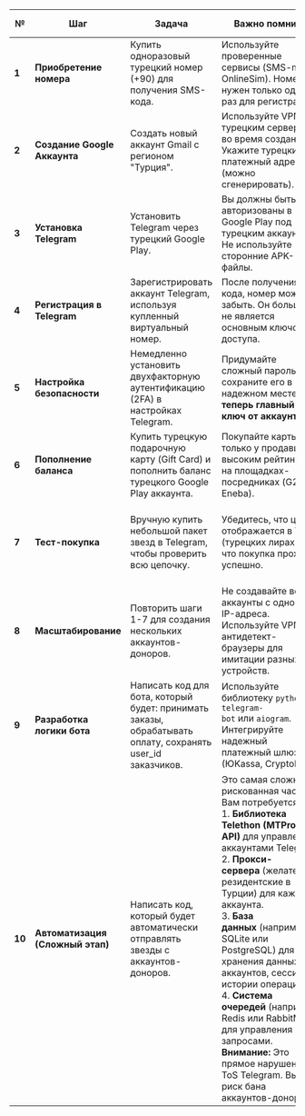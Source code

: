 
| №      | Шаг                              | Задача                                                                                                     | Важно помнить                                                                                                                                                                                                                                                                                                                                                                                                                                                                                                                   | Результат                                                                            | состояние задачи |
| ------ | -------------------------------- | ---------------------------------------------------------------------------------------------------------- | ------------------------------------------------------------------------------------------------------------------------------------------------------------------------------------------------------------------------------------------------------------------------------------------------------------------------------------------------------------------------------------------------------------------------------------------------------------------------------------------------------------------------------- | ------------------------------------------------------------------------------------ | ---------------- |
| **1**  | **Приобретение номера**          | Купить одноразовый турецкий номер (+90) для получения SMS-кода.                                            | Используйте проверенные сервисы (SMS-man, OnlineSim). Номер нужен только один раз для регистрации.                                                                                                                                                                                                                                                                                                                                                                                                                              | Получен ключ для регистрации аккаунтов.                                              |                  |
| **2**  | **Создание Google Аккаунта**     | Создать новый аккаунт Gmail с регионом "Турция".                                                           | Используйте VPN с турецким сервером во время создания. Укажите турецкий платежный адрес (можно сгенерировать).                                                                                                                                                                                                                                                                                                                                                                                                                  | Создан цифровой "ключ" доступа к турецкому Google Play.                              |                  |
| **3**  | **Установка Telegram**           | Установить Telegram через турецкий Google Play.                                                            | Вы должны быть авторизованы в Google Play под турецким аккаунтом. Не используйте сторонние APK-файлы.                                                                                                                                                                                                                                                                                                                                                                                                                           | На устройстве установлена "турецкая" версия приложения.                              |                  |
| **4**  | **Регистрация в Telegram**       | Зарегистрировать аккаунт Telegram, используя купленный виртуальный номер.                                  | После получения кода, номер можно забыть. Он больше не является основным ключом доступа.                                                                                                                                                                                                                                                                                                                                                                                                                                        | Создан аккаунт-донор, привязанный к Турции.                                          |                  |
| **5**  | **Настройка безопасности**       | Немедленно установить двухфакторную аутентификацию (2FA) в настройках Telegram.                            | Придумайте сложный пароль и сохраните его в надежном месте. **Это теперь главный ключ от аккаунта.**                                                                                                                                                                                                                                                                                                                                                                                                                            | Аккаунт защищен от hijacking'а. Виртуальный номер более не опасен.                   |                  |
| **6**  | **Пополнение баланса**           | Купить турецкую подарочную карту (Gift Card) и пополнить баланс турецкого Google Play аккаунта.            | Покупайте карты только у продавцов с высоким рейтингом на площадках-посредниках (G2A, Eneba).                                                                                                                                                                                                                                                                                                                                                                                                                                   | На балансе турецкого аккаунта есть лиры для покупки звезд.                           |                  |
| **7**  | **Тест-покупка**                 | Вручную купить небольшой пакет звезд в Telegram, чтобы проверить всю цепочку.                              | Убедитесь, что цена отображается в TRY (турецких лирах) и что покупка проходит успешно.                                                                                                                                                                                                                                                                                                                                                                                                                                         | Вся логическая цепочка подтверждена на практике. Готов фундамент для бизнеса.        |                  |
| **8**  | **Масштабирование**              | Повторить шаги 1-7 для создания нескольких аккаунтов-доноров.                                              | Не создавайте все аккаунты с одного IP-адреса. Используйте VPN и антидетект-браузеры для имитации разных устройств.                                                                                                                                                                                                                                                                                                                                                                                                             | Создан "банк" аккаунтов, с которых можно отправлять звезды.                          |                  |
| **9**  | **Разработка логики бота**       | Написать код для бота, который будет: принимать заказы, обрабатывать оплату, сохранять user_id заказчиков. | Используйте библиотеку `python-telegram-bot` или `aiogram`. Интегрируйте надежный платежный шлюз (ЮKassa, CryptoBot).                                                                                                                                                                                                                                                                                                                                                                                                           | Создан интерфейс для взаимодействия с клиентами.                                     |                  |
| **10** | **Автоматизация (Сложный этап)** | Написать код, который будет автоматически отправлять звезды с аккаунтов-доноров.                           | Это самая сложная и рискованная часть. Вам потребуется:  <br>1. **Библиотека Telethon (MTProto API)** для управления аккаунтами Telegram.  <br>2. **Прокси-сервера** (желательно резидентские в Турции) для каждого аккаунта.  <br>3. **База данных** (например, SQLite или PostgreSQL) для хранения данных аккаунтов, сессий, истории операций.  <br>4. **Система очередей** (например, Redis или RabbitMQ) для управления запросами.  <br>**Внимание:** Это прямое нарушение ToS Telegram. Высок риск бана аккаунтов-доноров. | Система работает без вашего прямого участия. Клиент платит -> бот отправляет звезды. |                  |

